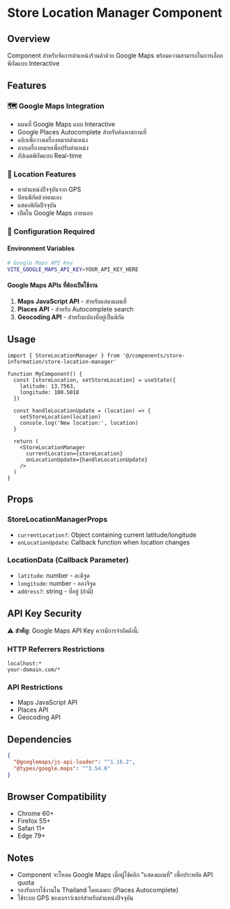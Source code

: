 # Store Location Manager Component

## Overview
Component สำหรับจัดการตำแหน่งร้านค้าด้วย Google Maps พร้อมความสามารถในการเลือกพิกัดแบบ Interactive

## Features

### 🗺️ Google Maps Integration
- แผนที่ Google Maps แบบ Interactive
- Google Places Autocomplete สำหรับค้นหาสถานที่
- คลิกเพื่อวางเครื่องหมายตำแหน่ง
- ลากเครื่องหมายเพื่อปรับตำแหน่ง
- อัปเดตพิกัดแบบ Real-time

### 📍 Location Features
- หาตำแหน่งปัจจุบันจาก GPS
- ป้อนพิกัดด้วยตนเอง
- แสดงพิกัดปัจจุบัน
- เปิดใน Google Maps ภายนอก

### 🔧 Configuration Required

#### Environment Variables
```bash
# Google Maps API Key
VITE_GOOGLE_MAPS_API_KEY=YOUR_API_KEY_HERE
```

#### Google Maps APIs ที่ต้องเปิดใช้งาน
1. **Maps JavaScript API** - สำหรับแสดงแผนที่
2. **Places API** - สำหรับ Autocomplete search
3. **Geocoding API** - สำหรับแปลงที่อยู่เป็นพิกัด

## Usage

```tsx
import { StoreLocationManager } from '@/components/store-information/store-location-manager'

function MyComponent() {
  const [storeLocation, setStoreLocation] = useState({
    latitude: 13.7563,
    longitude: 100.5018
  })

  const handleLocationUpdate = (location) => {
    setStoreLocation(location)
    console.log('New location:', location)
  }

  return (
    <StoreLocationManager
      currentLocation={storeLocation}
      onLocationUpdate={handleLocationUpdate}
    />
  )
}
```

## Props

### StoreLocationManagerProps
- `currentLocation?`: Object containing current latitude/longitude
- `onLocationUpdate`: Callback function when location changes

### LocationData (Callback Parameter)
- `latitude`: number - ละติจูด
- `longitude`: number - ลองจิจูด  
- `address?`: string - ที่อยู่ (ถ้ามี)

## API Key Security

⚠️ **สำคัญ**: Google Maps API Key ควรมีการจำกัดดังนี้:

### HTTP Referrers Restrictions
```
localhost:*
your-domain.com/*
```

### API Restrictions
- Maps JavaScript API
- Places API
- Geocoding API

## Dependencies

```json
{
  "@googlemaps/js-api-loader": "^1.16.2",
  "@types/google.maps": "^3.54.0"
}
```

## Browser Compatibility
- Chrome 60+
- Firefox 55+
- Safari 11+
- Edge 79+

## Notes
- Component จะโหลด Google Maps เมื่อผู้ใช้คลิก "แสดงแผนที่" เพื่อประหยัด API quota
- รองรับการใช้งานใน Thailand โดยเฉพาะ (Places Autocomplete)
- ใช้ระบบ GPS ของเบราว์เซอร์สำหรับตำแหน่งปัจจุบัน